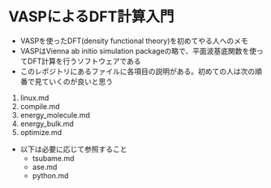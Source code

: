# VASPによるDFT計算入門
* VASPを使ったDFT(density functional theory)を初めてやる人へのメモ
* VASPはVienna ab initio simulation packageの略で、平面波基底関数を使ってDFT計算を行うソフトウェアである
* このレポジトリにあるファイルに各項目の説明がある。初めての人は次の順番で見ていくのが良いと思う
1. linux.md
2. compile.md
3. energy_molecule.md
4. energy_bulk.md
5. optimize.md

* 以下は必要に応じて参照すること
  + tsubame.md
  + ase.md
  + python.md
